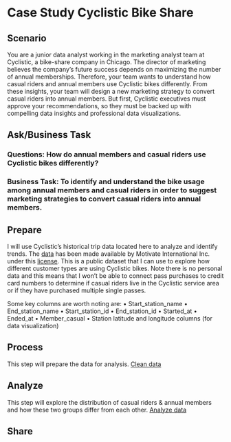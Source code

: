 # Case Study Cyclistic Bike Share

## Scenario 

You are a junior data analyst working in the marketing analyst team at Cyclistic, a bike-share company in Chicago. The director of marketing believes 
the company’s future success depends on maximizing the number of annual memberships. Therefore, your team wants to understand how casual riders and 
annual members use Cyclistic bikes differently. From these insights, your team will design a new marketing strategy to convert casual riders into annual 
members. But first, Cyclistic executives must approve your recommendations, so they must be backed up with compelling data insights and professional data 
visualizations.

## Ask/Business Task

### Questions: How do annual members and casual riders use Cyclistic bikes differently?

### Business Task: To identify and understand the bike usage among annual members and casual riders in order to suggest marketing strategies to convert casual riders into annual members. 

## Prepare

I will use Cyclistic’s historical trip data located here to analyze and identify trends. The [data](http://divvy-tripdata.s3.amazonaws.com/index.html) has been made available by Motivate International Inc. under this [license](https://ride.divvybikes.com/data-license-agreement). This is a public dataset that I can use to explore how different customer types are using Cyclistic bikes. Note there is no personal data and this means that I won’t be able to connect pass purchases to credit card numbers to determine if casual riders live in the Cyclistic service area or if they have purchased multiple single passes. 

Some key columns are worth noting are:
•	Start_station_name
•	End_station_name
•	Start_station_id
•	End_station_id
•	Started_at
•	Ended_at
•	Member_casual
•	Station latitude and longitude columns (for data visualization)

## Process
This step will prepare the data for analysis. 
[Clean data](https://github.com/trangsophienguyen2001/Cyclistic_bike_share/blob/main/Cyclistic_clean_data.Rmd)

## Analyze
This step will explore the distribution of casual riders & annual members and how these two groups differ from each other.
[Analyze data](https://github.com/trangsophienguyen2001/Cyclistic_bike_share/blob/main/Cyclistic_analyze_data.Rmd)

## Share

